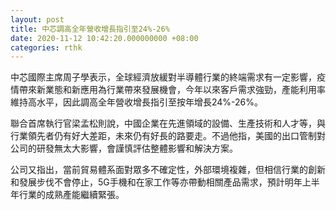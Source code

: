 ```yaml
---
layout: post
title: 中芯調高全年營收增長指引至24%-26%
date: 2020-11-12 10:42:20.000000000 +08:00
categories: rthk
---
```


中芯國際主席周子學表示，全球經濟放緩對半導體行業的終端需求有一定影響，疫情帶來新業態和新應用為行業帶來發展機會，今年以來客戶需求強勁，產能利用率維持高水平，因此調高全年營收增長指引至按年增長24%-26%。

聯合首席執行官梁孟松則說，中國企業在先進領域的設備、生產技術和人才等，與行業領先者仍有好大差距，未來仍有好長的路要走。不過他指，美國的出口管制對公司的研發無太大影響，會謹慎評估整體影響和解決方案。

公司又指出，當前貿易體系面對眾多不確定性，外部環境複雜，但相信行業的創新和發展步伐不會停止，5G手機和在家工作等亦帶動相關產品需求，預計明年上半年行業的成熟產能繼續緊張。
